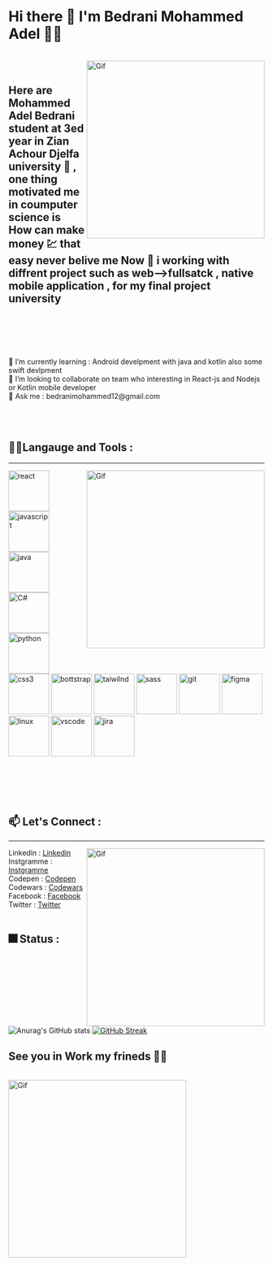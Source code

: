 # Hi there 👋 I'm Bedrani Mohammed Adel 👨‍💻
<br/>
<img align="right" alt="Gif" src="https://media.giphy.com/media/3o6Ztl7oraKm4ZJ9mw/giphy.gif" alt="react" width="350" heigth="300" >
<br/>

## Here are Mohammed Adel Bedrani student at 3ed year in Zian Achour Djelfa university 🏫 , one thing motivated me in coumputer science is How can make money 💹 that easy never belive me Now 🔭 i working with diffrent project such as web-->fullsatck , native mobile application , for my final project university 
<br/>
<br/>
<br/>
<br/>
<br/>
🌱 I’m currently learning : Android develpment with java and kotlin also some swift devlpment 
<br/>
👯 I’m looking to collaborate on team who interesting in React-js and Nodejs or Kotlin mobile developer 
<br/>
💬 Ask me : bedranimohammed12@gmail.com
<br/>
<br/>
<br/>
<br/>

## 💪💪Langauge and Tools :
<hr>
<img align="right" alt="Gif" src="https://media.giphy.com/media/XIqCQx02E1U9W/giphy.gif" alt="react" width="350" heigth="300" >
<p>
  <img src="https://cdn.jsdelivr.net/gh/devicons/devicon/icons/react/react-original.svg" alt="react" width="80" heigth="80" >
  <img src="https://cdn.jsdelivr.net/gh/devicons/devicon/icons/javascript/javascript-original.svg" alt="javascript" width="80" heigth="80" >
  <img src="https://cdn.jsdelivr.net/gh/devicons/devicon/icons/java/java-original-wordmark.svg" alt="java" width="80" heigth="80" >
  <img src="https://cdn.jsdelivr.net/gh/devicons/devicon/icons/csharp/csharp-original.svg" alt="C#" width="80" heigth="80" >
  <img src="https://cdn.jsdelivr.net/gh/devicons/devicon/icons/python/python-original.svg" alt="python" width="80" heigth="80" >
  <img src="https://cdn.jsdelivr.net/gh/devicons/devicon/icons/css3/css3-original.svg" alt="css3" width="80" heigth="80" >
  <img src="https://cdn.jsdelivr.net/gh/devicons/devicon/icons/bootstrap/bootstrap-original-wordmark.svg" alt="bottstrap" width="80" heigth="80" >
  <img src="https://cdn.jsdelivr.net/gh/devicons/devicon/icons/tailwindcss/tailwindcss-original-wordmark.svg" alt="taiwilnd" width="80" heigth="80" >
  <img src="https://cdn.jsdelivr.net/gh/devicons/devicon/icons/sass/sass-original.svg" alt="sass" width="80" heigth="80" >
  <img src="https://cdn.jsdelivr.net/gh/devicons/devicon/icons/git/git-original-wordmark.svg" alt="git" width="80" heigth="80" >
  <img src="https://cdn.jsdelivr.net/gh/devicons/devicon/icons/figma/figma-original.svg" alt="figma" width="80" heigth="80" >
  <img src="https://cdn.jsdelivr.net/gh/devicons/devicon/icons/linux/linux-original.svg" alt="linux" width="80" heigth="80" >
  <img src="https://cdn.jsdelivr.net/gh/devicons/devicon/icons/vscode/vscode-original.svg" alt="vscode" width="80" heigth="80" >
  <img src="https://cdn.jsdelivr.net/gh/devicons/devicon/icons/jira/jira-original-wordmark.svg" alt="jira" width="80" heigth="80" >
</p>
<br/>
<br/>
<br/>
<br/>

## 📫 Let's Connect :
<hr>
<img align="right" alt="Gif" src="https://media.giphy.com/media/l41lVsYDBC0UVQJCE/giphy.gif" alt="react" width="350" heigth="300" >
Linkedin : <a href="https://www.linkedin.com/in/bedrani-mohammed-adel-3477b9247/" target="_blank">Linkedin</a> <br/>
Instgramme : <a href="https://www.instagram.com/adel_mohammed16/" target="_blank">Instgramme</a><br/>
Codepen : <a href="https://codepen.io/Bedrani-MohammedAdel" target="_blank">Codepen</a><br/>
Codewars : <a href="https://www.codewars.com/users/Bedrani%20Mohammed%20Adel%20" target="_blank">Codewars</a><br/>
Facebook : <a href="https://www.facebook.com/profile.php?id=100013937412279" target="_blank">Facebook</a><br/>
Twitter : <a href="https://twitter.com/Youcef43069530" target="_blank">Twitter</a>
<br/>
<br/>

## 🎆 Status :
![Anurag's GitHub stats](https://github-readme-stats.vercel.app/api?username=youcefbedrani&show_icons=true&theme=radical)
[![GitHub Streak](https://streak-stats.demolab.com/?user=youcefbedrani&theme=highcontrast)](https://git.io/streak-stats)


## See you in Work my frineds 🙋‍♂️
<br/>
<img align="center" alt="Gif" src="https://media.giphy.com/media/NEvPzZ8bd1V4Y/giphy.gif" alt="react" width="350" heigth="300" >
<br/>
<!--
**youcefbedrani/youcefbedrani** is a ✨ _special_ ✨ repository because its `README.md` (this file) appears on your GitHub profile.

Here are some ideas to get you started:

- 🔭 I’m currently working on ...
- 🌱 I’m currently learning ...
- 👯 I’m looking to collaborate on ...
- 🤔 I’m looking for help with ...
- 💬 Ask me about ...
- 📫 How to reach me: ...
- 😄 Pronouns: ...
- ⚡ Fun fact: ...
-->
